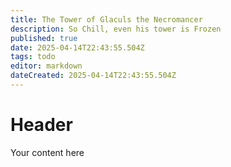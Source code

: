 ```yaml
---
title: The Tower of Glaculs the Necromancer
description: So Chill, even his tower is Frozen
published: true
date: 2025-04-14T22:43:55.504Z
tags: todo
editor: markdown
dateCreated: 2025-04-14T22:43:55.504Z
---
```


# Header
Your content here